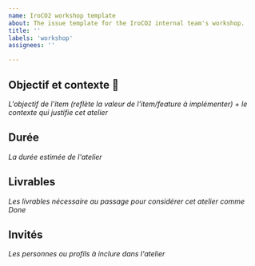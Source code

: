 ```yaml
---
name: IroCO2 workshop template
about: The issue template for the IroCO2 internal team's workshop.
title: ''
labels: 'workshop'
assignees: ''

---
```


## Objectif et contexte 🎯
*L'objectif de l'item (reflète la valeur de l'item/feature à implémenter) + le contexte qui justifie cet atelier*

## Durée

*La durée estimée de l'atelier*

## Livrables

*Les livrables nécessaire au passage pour considérer cet atelier comme Done*

## Invités

*Les personnes ou profils à inclure dans l'atelier*
